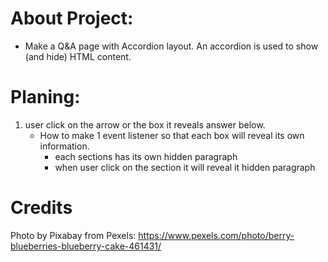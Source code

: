# About Project:

- Make a Q&A page with Accordion layout.
     An accordion is used to show (and hide) HTML content.

# Planing:

1. user click on the arrow or the box it reveals answer below.
     - How to make 1 event listener so that each box will reveal its own information. 
          - each sections has its own hidden paragraph 
          - when user click on the section it will reveal it hidden paragraph
          
     



# Credits 

Photo by Pixabay from Pexels: https://www.pexels.com/photo/berry-blueberries-blueberry-cake-461431/
